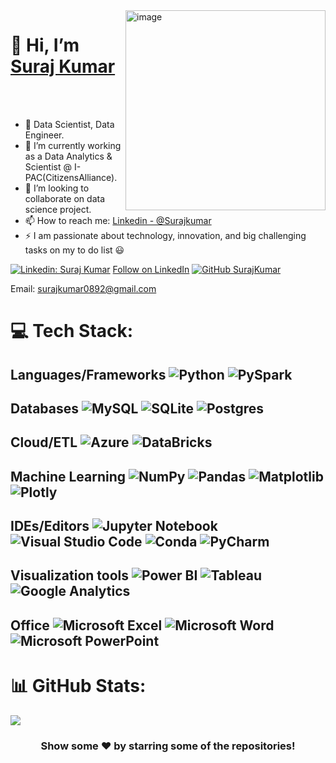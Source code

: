 <img align="Right" img width="320" alt="image" src="https://user-images.githubusercontent.com/82973819/208291661-f0774b86-f85d-439f-8372-d538434259f4.png">

# 👋 Hi, I’m <a href="https://www.linkedin.com/in/suraj-kumar12/" target="blank">Suraj Kumar</a>


<br/>
<br/>

- 🔭 Data Scientist, Data Engineer.
- 🌱 I’m currently working as a Data Analytics & Scientist @ I-PAC(CitizensAlliance).
- 💞️ I’m looking to collaborate on data science project.
- 📫 How to reach me: [Linkedin - @Surajkumar](https://www.linkedin.com/in/suraj-kumar12)
- ⚡ I am passionate about technology, innovation, and big challenging tasks on my to do list 😃

[![Linkedin: Suraj Kumar](https://img.shields.io/badge/-SurajKumar-blue?style=flat-square&logo=Linkedin&logoColor=white&link=https://www.linkedin.com/in/suraj-kumar12/)](https://www.linkedin.com/in/suraj-kumar12/)
<a class="libutton" href="https://www.linkedin.com/comm/mynetwork/discovery-see-all?usecase=PEOPLE_FOLLOWS&followMember=suraj-kumar12" target="_blank">Follow on LinkedIn</a>
 [![GitHub SurajKumar](https://img.shields.io/github/followers/iampawan?label=follow&style=social)](https://github.com/surajkumar089)

Email: surajkumar0892@gmail.com




# 💻 Tech Stack:
## Languages/Frameworks ![Python](https://img.shields.io/badge/Python-FFD43B?style=for-the-badge&logo=python&logoColor=blue) ![PySpark](https://img.shields.io/badge/Apache_Spark-FFFFFF?style=for-the-badge&logo=apachespark&logoColor=#E35A16)
## Databases ![MySQL](https://img.shields.io/badge/mysql-%2300f.svg?style=for-the-badge&logo=mysql&logoColor=white) ![SQLite](https://img.shields.io/badge/sqlite-%2307405e.svg?style=for-the-badge&logo=sqlite&logoColor=white) ![Postgres](https://img.shields.io/badge/postgres-%23316192.svg?style=for-the-badge&logo=postgresql&logoColor=white)
## Cloud/ETL ![Azure](https://img.shields.io/badge/microsoft%20azure-0089D6?style=for-the-badge&logo=microsoft-azure&logoColor=white) ![DataBricks](https://img.shields.io/badge/Databricks-FF3621?style=for-the-badge&logo=Databricks&logoColor=white)
## Machine Learning ![NumPy](https://img.shields.io/badge/numpy-%23013243.svg?style=for-the-badge&logo=numpy&logoColor=white) ![Pandas](https://img.shields.io/badge/pandas-%23150458.svg?style=for-the-badge&logo=pandas&logoColor=white) ![Matplotlib](https://img.shields.io/badge/Matplotlib-%23ffffff.svg?style=for-the-badge&logo=Matplotlib&logoColor=black) ![Plotly](https://img.shields.io/badge/Plotly-%233F4F75.svg?style=for-the-badge&logo=plotly&logoColor=white)
## IDEs/Editors ![Jupyter Notebook](https://img.shields.io/badge/Jupyter-F37626.svg?&style=for-the-badge&logo=Jupyter&logoColor=white) ![Visual Studio Code](https://img.shields.io/badge/Visual_Studio_Code-0078D4?style=for-the-badge&logo=visual%20studio%20code&logoColor=white) ![Conda](https://img.shields.io/badge/conda-342B029.svg?&style=for-the-badge&logo=anaconda&logoColor=white) ![PyCharm](https://img.shields.io/badge/pycharm-143?style=for-the-badge&logo=pycharm&logoColor=black&color=black&labelColor=green)
## Visualization tools ![Power BI](https://img.shields.io/badge/PowerBI-F2C811?style=for-the-badge&logo=Power%20BI&logoColor=white) ![Tableau](https://img.shields.io/badge/Tableau-E97627?style=for-the-badge&logo=Tableau&logoColor=white) ![Google Analytics](https://img.shields.io/badge/Google%20Analytics-E37400?style=for-the-badge&logo=google%20analytics&logoColor=white)
##  Office ![Microsoft Excel](https://img.shields.io/badge/Microsoft_Excel-217346?style=for-the-badge&logo=microsoft-excel&logoColor=white) ![Microsoft Word](https://img.shields.io/badge/Microsoft_Word-2B579A?style=for-the-badge&logo=microsoft-word&logoColor=white) ![Microsoft PowerPoint](https://img.shields.io/badge/Microsoft_PowerPoint-B7472A?style=for-the-badge&logo=microsoft-powerpoint&logoColor=white)





# 📊 GitHub Stats:
![](https://github-readme-streak-stats.herokuapp.com/?user=surajkumar089&theme=darcula&hide_border=false)<br/>
<!--
surajkumar089/surajkumar089 is a ✨ special ✨ repository because its `README.md` (this file) appears on your GitHub profile.
You can click the Preview link to take a look at your changes.
--->

<div align="center">

### Show some ❤️ by starring some of the repositories!

</div>


